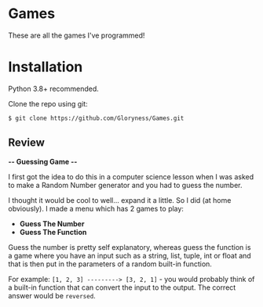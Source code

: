 # Games
These are all the games I've programmed!

# Installation
Python 3.8+ recommended.

Clone the repo using git:
```bash
$ git clone https://github.com/Gloryness/Games.git
```

## Review

**-- Guessing Game --**

I first got the idea to do this in a computer science lesson when I was asked to make a Random Number generator and you had to guess the number.

I thought it would be cool to well... expand it a little. So I did (at home obviously). I made a menu which has 2 games to play: 
- **Guess The Number**
- **Guess The Function**

Guess the number is pretty self explanatory, whereas guess the function is a game where you have an input such as a string, list, tuple, int or float and that is then put in the parameters of a random built-in function. 

For example: `[1, 2, 3] ---------> [3, 2, 1]` - you would probably think of a built-in function that can convert the input to the output. The correct answer would be `reversed`.
